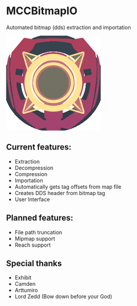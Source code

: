 # MCCBitmapIO
Automated bitmap (dds) extraction and importation

![Logo](https://raw.githubusercontent.com/Krevil/MCCBitmapIO/master/MCCBitmapIO.png)

## Current features:

- Extraction
- Decompression
- Compression
- Importation
- Automatically gets tag offsets from map file
- Creates DDS header from bitmap tag
- User Interface

## Planned features:

- File path truncation
- Mipmap support
- Reach support

## Special thanks

- Exhibit 
- Camden
- Arttumiro
- Lord Zedd (Bow down before your God)

